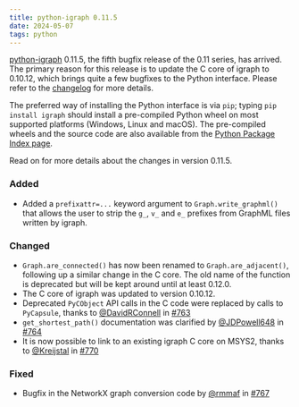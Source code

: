 ```yaml
---
title: python-igraph 0.11.5
date: 2024-05-07
tags: python
---
```


[python-igraph](https://python.igraph.org/en/0.11.5/) 0.11.5, the fifth bugfix release of the 0.11 series, has arrived. The primary reason for this release is to update the C core of igraph to 0.10.12, which brings quite a few bugfixes to the Python interface. Please refer to the [changelog](https://github.com/igraph/python-igraph/releases/tag/0.11.5) for more details.

The preferred way of installing the Python interface is via `pip`; typing `pip install igraph` should install a pre-compiled Python wheel on most supported platforms (Windows, Linux and macOS). The pre-compiled wheels and the source code are also available from the [Python Package Index page](https://pypi.org/project/igraph/0.11.3/).

Read on for more details about the changes in version 0.11.5.

<!--more-->

### Added

- Added a `prefixattr=...` keyword argument to `Graph.write_graphml()` that allows the user to strip the `g_`, `v_` and `e_` prefixes from GraphML files written by igraph.

### Changed

- `Graph.are_connected()` has now been renamed to `Graph.are_adjacent()`, following up a similar change in the C core. The old name of the function is deprecated but will be kept around until at least 0.12.0.
- The C core of igraph was updated to version 0.10.12.
- Deprecated `PyCObject` API calls in the C code were replaced by calls to `PyCapsule`, thanks to [@DavidRConnell](https://github.com/DavidRConnell) in [#763](https://github.com/igraph/python-igraph/pull/763)
- `get_shortest_path()` documentation was clarified by [@JDPowell648](https://github.com/JDPowell648) in [#764](https://github.com/igraph/python-igraph/pull/764)
- It is now possible to link to an existing igraph C core on MSYS2, thanks to [@Kreijstal](https://github.com/Kreijstal) in [#770](https://github.com/igraph/python-igraph/pull/770)

### Fixed

- Bugfix in the NetworkX graph conversion code by [@rmmaf](https://github.com/rmmaf) in [#767](https://github.com/igraph/python-igraph/pull/767)
